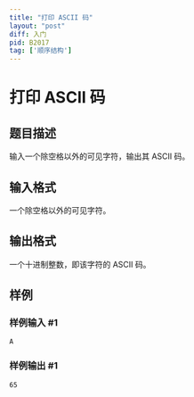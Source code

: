 ```yaml
---
title: "打印 ASCII 码"
layout: "post"
diff: 入门
pid: B2017
tag: ['顺序结构']
---
```

# 打印 ASCII 码
## 题目描述

输入一个除空格以外的可见字符，输出其 ASCII 码。
## 输入格式

一个除空格以外的可见字符。
## 输出格式

一个十进制整数，即该字符的 ASCII 码。
## 样例

### 样例输入 #1
```
A
```
### 样例输出 #1
```
65
```
